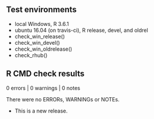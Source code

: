 ## Test environments
* local Windows, R 3.6.1
* ubuntu 16.04 (on travis-ci), R release, devel, and oldrel
* check_win_release()
* check_win_devel()
* check_win_oldrelease()
* check_rhub()

## R CMD check results

0 errors | 0 warnings | 0 notes

There were no ERRORs, WARNINGs or NOTEs.

* This is a new release.
